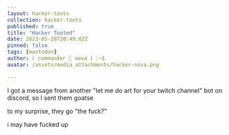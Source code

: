 ```yaml
---
layout: hacker-toots
collection: hacker-toots
published: true
title: "Hacker Tooted"
date: 2023-05-28T20:49:02Z
pinned: false
tags: [mastodon]
author: ⸸ commander ░ nova ⸸ :~$
avatar: /assets/media_attachments/hacker-nova.png

---
```


<p>I got a message from another &quot;let me do art for your twitch channel&quot; bot on discord, so I sent them goatse</p><p>to my surprise, they go &quot;the fuck?&quot;</p><p>i may have fucked up</p>


